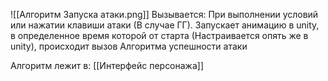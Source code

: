 ![[Алгоритм Запуска атаки.png]]
Вызывается:
При выполнении условий или нажатии клавиши атаки (В случае ГГ).
Запускает анимацию в unity, в определенное время которой от старта (Настраивается опять же в unity), происходит вызов Алгоритма успешности атаки


Алгоритм лежит в:
[[Интерфейс персонажа]]